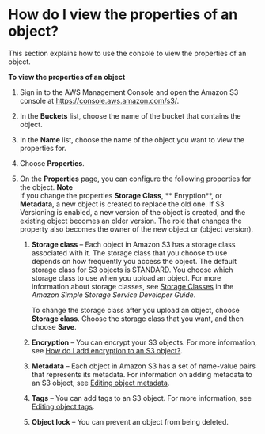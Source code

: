 # How do I view the properties of an object?<a name="view-object-properties"></a>

This section explains how to use the console to view the properties of an object\.

**To view the properties of an object**

1. Sign in to the AWS Management Console and open the Amazon S3 console at [https://console\.aws\.amazon\.com/s3/](https://console.aws.amazon.com/s3/)\.

1. In the **Buckets** list, choose the name of the bucket that contains the object\.

1. In the **Name** list, choose the name of the object you want to view the properties for\.

1. Choose **Properties**\.

1. On the **Properties** page, you can configure the following properties for the object\.
**Note**  
If you change the properties **Storage Class**, ** Enryption**, or **Metadata**, a new object is created to replace the old one\. If S3 Versioning is enabled, a new version of the object is created, and the existing object becomes an older version\. The role that changes the property also becomes the owner of the new object or \(object version\)\.

   1. **Storage class** – Each object in Amazon S3 has a storage class associated with it\. The storage class that you choose to use depends on how frequently you access the object\. The default storage class for S3 objects is STANDARD\. You choose which storage class to use when you upload an object\. For more information about storage classes, see [Storage Classes](https://docs.aws.amazon.com/AmazonS3/latest/dev/storage-class-intro.html) in the *Amazon Simple Storage Service Developer Guide*\.

      To change the storage class after you upload an object, choose **Storage class**\. Choose the storage class that you want, and then choose **Save**\.

   1. **Encryption** – You can encrypt your S3 objects\. For more information, see [How do I add encryption to an S3 object?](add-object-encryption.md)\. 

   1. **Metadata** – Each object in Amazon S3 has a set of name\-value pairs that represents its metadata\. For information on adding metadata to an S3 object, see [Editing object metadata](add-object-metadata.md)\.

   1. **Tags** – You can add tags to an S3 object\. For more information, see [Editing object tags](add-object-tags.md)\.

   1. **Object lock** – You can prevent an object from being deleted\.
